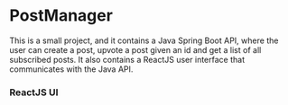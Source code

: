 # PostManager
This is a small project, and it contains a Java Spring Boot API, where the user can create a post, upvote a post given an id and get a list of all subscribed posts. It also contains a ReactJS user interface that communicates with the Java API.

### ReactJS UI
